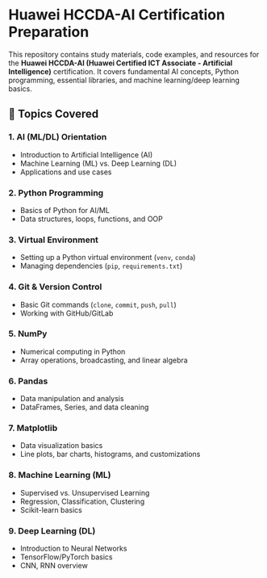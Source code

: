 # Huawei HCCDA-AI Certification Preparation

This repository contains study materials, code examples, and resources for the **Huawei HCCDA-AI (Huawei Certified ICT Associate - Artificial Intelligence)** certification. It covers fundamental AI concepts, Python programming, essential libraries, and machine learning/deep learning basics.

## 📌 Topics Covered

### 1. **AI (ML/DL) Orientation**
   - Introduction to Artificial Intelligence (AI)
   - Machine Learning (ML) vs. Deep Learning (DL)
   - Applications and use cases

### 2. **Python Programming**
   - Basics of Python for AI/ML
   - Data structures, loops, functions, and OOP

### 3. **Virtual Environment**
   - Setting up a Python virtual environment (`venv`, `conda`)
   - Managing dependencies (`pip`, `requirements.txt`)

### 4. **Git & Version Control**
   - Basic Git commands (`clone`, `commit`, `push`, `pull`)
   - Working with GitHub/GitLab

### 5. **NumPy**
   - Numerical computing in Python
   - Array operations, broadcasting, and linear algebra

### 6. **Pandas**
   - Data manipulation and analysis
   - DataFrames, Series, and data cleaning

### 7. **Matplotlib**
   - Data visualization basics
   - Line plots, bar charts, histograms, and customizations

### 8. **Machine Learning (ML)**
   - Supervised vs. Unsupervised Learning
   - Regression, Classification, Clustering
   - Scikit-learn basics

### 9. **Deep Learning (DL)**
   - Introduction to Neural Networks
   - TensorFlow/PyTorch basics
   - CNN, RNN overview
